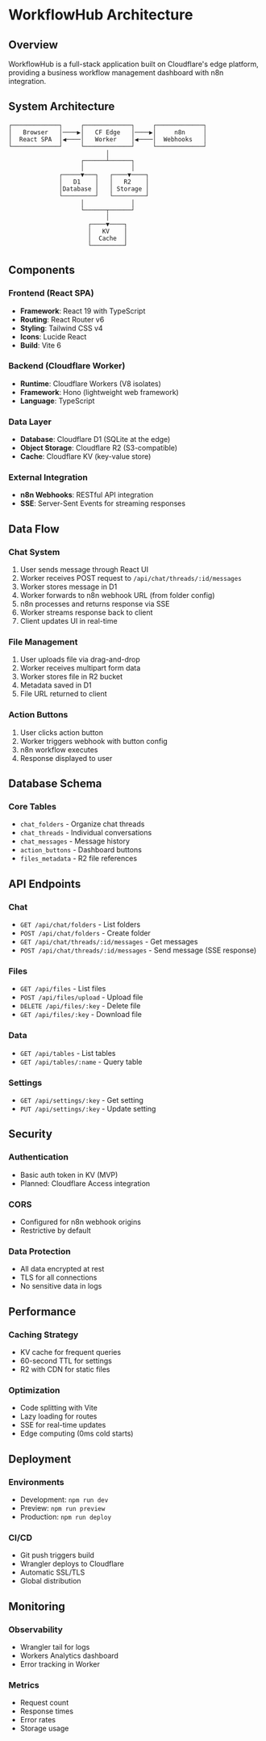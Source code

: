 # WorkflowHub Architecture

## Overview

WorkflowHub is a full-stack application built on Cloudflare's edge platform, providing a business workflow management dashboard with n8n integration.

## System Architecture

```
┌─────────────┐     ┌─────────────┐     ┌─────────────┐
│   Browser   │────▶│   CF Edge   │────▶│     n8n     │
│  React SPA  │◀────│   Worker    │◀────│  Webhooks   │
└─────────────┘     └─────────────┘     └─────────────┘
                           │
                    ┌──────┴──────┐
                    │             │
              ┌─────▼───┐   ┌────▼────┐
              │   D1    │   │   R2    │
              │Database │   │ Storage │
              └─────────┘   └─────────┘
                    │             │
                    └──────┬──────┘
                           │
                      ┌────▼────┐
                      │   KV    │
                      │  Cache  │
                      └─────────┘
```

## Components

### Frontend (React SPA)
- **Framework**: React 19 with TypeScript
- **Routing**: React Router v6
- **Styling**: Tailwind CSS v4
- **Icons**: Lucide React
- **Build**: Vite 6

### Backend (Cloudflare Worker)
- **Runtime**: Cloudflare Workers (V8 isolates)
- **Framework**: Hono (lightweight web framework)
- **Language**: TypeScript

### Data Layer
- **Database**: Cloudflare D1 (SQLite at the edge)
- **Object Storage**: Cloudflare R2 (S3-compatible)
- **Cache**: Cloudflare KV (key-value store)

### External Integration
- **n8n Webhooks**: RESTful API integration
- **SSE**: Server-Sent Events for streaming responses

## Data Flow

### Chat System
1. User sends message through React UI
2. Worker receives POST request to `/api/chat/threads/:id/messages`
3. Worker stores message in D1
4. Worker forwards to n8n webhook URL (from folder config)
5. n8n processes and returns response via SSE
6. Worker streams response back to client
7. Client updates UI in real-time

### File Management
1. User uploads file via drag-and-drop
2. Worker receives multipart form data
3. Worker stores file in R2 bucket
4. Metadata saved in D1
5. File URL returned to client

### Action Buttons
1. User clicks action button
2. Worker triggers webhook with button config
3. n8n workflow executes
4. Response displayed to user

## Database Schema

### Core Tables
- `chat_folders` - Organize chat threads
- `chat_threads` - Individual conversations
- `chat_messages` - Message history
- `action_buttons` - Dashboard buttons
- `files_metadata` - R2 file references

## API Endpoints

### Chat
- `GET /api/chat/folders` - List folders
- `POST /api/chat/folders` - Create folder
- `GET /api/chat/threads/:id/messages` - Get messages
- `POST /api/chat/threads/:id/messages` - Send message (SSE response)

### Files
- `GET /api/files` - List files
- `POST /api/files/upload` - Upload file
- `DELETE /api/files/:key` - Delete file
- `GET /api/files/:key` - Download file

### Data
- `GET /api/tables` - List tables
- `GET /api/tables/:name` - Query table

### Settings
- `GET /api/settings/:key` - Get setting
- `PUT /api/settings/:key` - Update setting

## Security

### Authentication
- Basic auth token in KV (MVP)
- Planned: Cloudflare Access integration

### CORS
- Configured for n8n webhook origins
- Restrictive by default

### Data Protection
- All data encrypted at rest
- TLS for all connections
- No sensitive data in logs

## Performance

### Caching Strategy
- KV cache for frequent queries
- 60-second TTL for settings
- R2 with CDN for static files

### Optimization
- Code splitting with Vite
- Lazy loading for routes
- SSE for real-time updates
- Edge computing (0ms cold starts)

## Deployment

### Environments
- Development: `npm run dev`
- Preview: `npm run preview`
- Production: `npm run deploy`

### CI/CD
- Git push triggers build
- Wrangler deploys to Cloudflare
- Automatic SSL/TLS
- Global distribution

## Monitoring

### Observability
- Wrangler tail for logs
- Workers Analytics dashboard
- Error tracking in Worker

### Metrics
- Request count
- Response times
- Error rates
- Storage usage